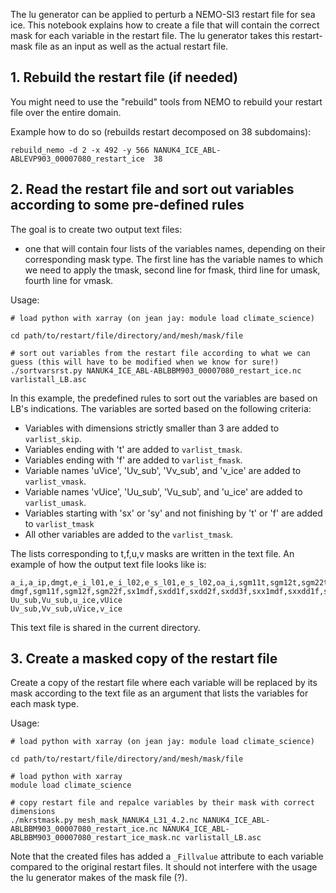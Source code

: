 The lu generator can be applied  to perturb a NEMO-SI3 restart file for sea ice. This notebook explains how to create a file that will contain the correct mask for each variable in the restart file. The lu generator takes this restart-mask file as an input as well as the actual restart file.

## 1. Rebuild the restart file (if needed)
You might need to use the "rebuild" tools from NEMO to rebuild your restart file over the entire domain.

Example how to do so (rebuilds restart decomposed on 38 subdomains):
````
rebuild_nemo -d 2 -x 492 -y 566 NANUK4_ICE_ABL-ABLEVP903_00007080_restart_ice  38
````


## 2. Read the restart file and sort out variables according to some pre-defined rules
The goal is to create two output text files:
* one that will contain four lists of the variables names, depending on their corresponding mask type. The first line has the variable names to which we need to apply the tmask, second line for fmask, third line for umask, fourth line for vmask. 

Usage:
```
# load python with xarray (on jean jay: module load climate_science)

cd path/to/restart/file/directory/and/mesh/mask/file

# sort out variables from the restart file according to what we can guess (this will have to be modified when we know for sure!)
./sortvarsrst.py NANUK4_ICE_ABL-ABLBBM903_00007080_restart_ice.nc varlistall_LB.asc
```

In this example, the predefined rules to sort out the variables are based on LB's indications. The variables are sorted based on the following criteria:
* Variables with dimensions strictly smaller than 3 are added to `varlist_skip`.
* Variables ending with 't' are added to `varlist_tmask`.
* Variables ending with 'f' are added to `varlist_fmask`.
* Variable names 'uVice', 'Uv_sub', 'Vv_sub', and 'v_ice' are added to `varlist_vmask`.
* Variable names 'vUice', 'Uu_sub', 'Vu_sub', and 'u_ice' are added to `varlist_umask`.
* Variables starting with 'sx' or 'sy' and not finishing by 't' or 'f' are added to `varlist_tmask`
* All other variables are added to the `varlist_tmask`.

The lists corresponding to t,f,u,v masks are written in the text file. An example of how the output text file looks like is:
```
a_i,a_ip,dmgt,e_i_l01,e_i_l02,e_s_l01,e_s_l02,oa_i,sgm11t,sgm12t,sgm22t,snwice_mass,snwice_mass_b,sv_i,sx1mdt,sxa,sxage,sxap,sxc0_l01,sxc0_l02,sxdd1t,sxdd2t,sxdd3t,sxe_l01,sxe_l02,sxice,sxsal,sxsn,sxvl,sxvp,sxx1mdt,sxxa,sxxage,sxxap,sxxc0_l01,sxxc0_l02,sxxdd1t,sxxdd2t,sxxdd3t,sxxe_l01,sxxe_l02,sxxice,sxxsal,sxxsn,sxxvl,sxxvp,sxy1mdt,sxya,sxyage,sxyap,sxyc0_l01,sxyc0_l02,sxydd1t,sxydd2t,sxydd3t,sxye_l01,sxye_l02,sxyice,sxysal,sxysn,sxyvl,sxyvp,sy1mdt,sya,syage,syap,syc0_l01,syc0_l02,sydd1t,sydd2t,sydd3t,sye_l01,sye_l02,syice,sysal,sysn,syvl,syvp,syy1mdt,syya,syyage,syyap,syyc0_l01,syyc0_l02,syydd1t,syydd2t,syydd3t,syye_l01,syye_l02,syyice,syysal,syysn,syyvl,syyvp,t_su,v_i,v_il,v_ip,v_s
dmgf,sgm11f,sgm12f,sgm22f,sx1mdf,sxdd1f,sxdd2f,sxdd3f,sxx1mdf,sxxdd1f,sxxdd2f,sxxdd3f,sxy1mdf,sxydd1f,sxydd2f,sxydd3f,sy1mdf,sydd1f,sydd2f,sydd3f,syy1mdf,syydd1f,syydd2f,syydd3f
Uu_sub,Vu_sub,u_ice,vUice
Uv_sub,Vv_sub,uVice,v_ice                                           
```
This text file is shared in the current directory.

## 3. Create a masked copy of the restart file
Create a copy of the restart file  where each variable will be replaced by its mask according to the text file as an argument that lists the variables for each mask type.

Usage:
```
# load python with xarray (on jean jay: module load climate_science)

cd path/to/restart/file/directory/and/mesh/mask/file

# load python with xarray
module load climate_science

# copy restart file and repalce variables by their mask with correct dimensions
./mkrstmask.py mesh_mask_NANUK4_L31_4.2.nc NANUK4_ICE_ABL-ABLBBM903_00007080_restart_ice.nc NANUK4_ICE_ABL-ABLBBM903_00007080_restart_ice_mask.nc varlistall_LB.asc 
```

Note that the created files has added a  `_Fillvalue` attribute to each variable compared to the original restart files. It  should not interfere with the usage the lu generator makes of the mask file (?).
